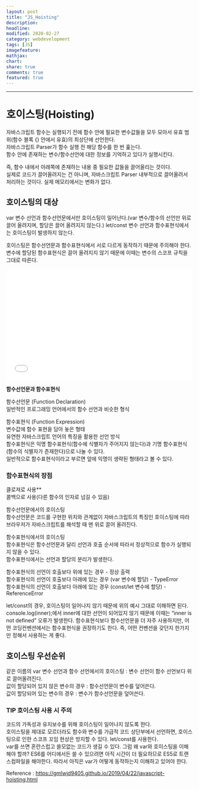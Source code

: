 ```yaml
---
layout: post
title: "JS_Hoisting"
description:
headline:
modified: 2020-02-27
category: webdevelopment
tags: [JS]
imagefeature:
mathjax:
chart:
share: true
comments: true
featured: true
---
```


---

# 호이스팅(Hoisting)

자바스크립트 함수는 실행되기 전에 함수 안에 필요한 변수값들을 모두 모아서 유효 범위(함수 블록 {} 안에서 유효)의 최상단에 선언한다.  
자바스크립트 Parser가 함수 실행 전 해당 함수를 한 번 훑는다.  
함수 안에 존재하는 변수/함수선언에 대한 정보를 기억하고 있다가 실행시킨다.  

즉, <span class="orange">함수 내에서 아래쪽에 존재하는 내용 중 필요한 값들을 끌어올리는 것이다.</span>  
실제로 코드가 끌어올려지는 건 아니며, 자바스크립트 Parser 내부적으로 끌어올려서 처리하는 것이다.
실제 메모리에서는 변화가 없다.

## 호이스팅의 대상

<span class="orange">var 변수 선언과 함수선언문에서만 호이스팅이 일어난다.</span>(var 변수/함수의 선언만 위로 끌어 올려지며, 할당은 끌어 올려지지 않는다.)<span class="redline"> let/const 변수 선언과 함수표현식에서는 호이스팅이 발생하지 않는다.</span>

호이스팅은 함수선언문과 함수표현식에서 서로 다르게 동작하기 때문에 주의해야 한다.  
변수에 할당된 함수표현식은 끌어 올려지지 않기 때문에 이때는 변수의 스코프 규칙을 그대로 따른다.

<div class="code">
<iframe width="100%" height="300" src="//jsfiddle.net/lsh58/9ztmj0cq/31/embedded/js/dark/" allowfullscreen="allowfullscreen" allowpaymentrequest frameborder="0"></iframe>
</div>

  **함수선언문과 함수표현식**

<span class="gray">함수선언문 (Function Declaration)</span>  
일반적인 프로그래밍 언어에서의 함수 선언과 비슷한 형식

<span class="gray">함수표현식 (Function Expression)</span>  
변수값에 함수 표현을 담아 놓은 형태  
유연한 자바스크립트 언어의 특징을 활용한 선언 방식  
함수표현식은 익명 함수표현식(함수에 식별자가 주어지지 않는다)과 기명 함수표현식(함수의 식별자가 존재한다)으로 나눌 수 있다.  
일반적으로 함수표현식이라고 부르면 앞에 익명이 생략된 형태라고 볼 수 있다.


### 함수표현식의 장점

<span class="orange">클로져로 사용**</span>    
<span class="orange">콜백으로 사용(다른 함수의 인자로 넘길 수 있음)</span>

<span class="gray">함수선언문에서의 호이스팅</span>  
함수선언문은 코드를 구현한 위치와 관계없이 자바스크립트의 특징인 호이스팅에 따라 브라우저가 자바스크립트를 해석할 때 맨 위로 끌어 올려진다.

<span class="gray">함수표현식에서의 호이스팅</span>  
함수표현식은 함수선언문과 달리 선언과 호출 순서에 따라서 정상적으로 함수가 실행되지 않을 수 있다.  
함수표현식에서는 선언과 할당의 분리가 발생한다.  

함수표현식의 선언이 호출보다 위에 있는 경우 - 정상 출력  
함수표현식의 선언이 호출보다 아래에 있는 경우 (var 변수에 할당) - TypeError  
함수표현식의 선언이 호출보다 아래에 있는 경우 (const/let 변수에 할당) - ReferenceError  

let/const의 경우, 호이스팅이 일어나지 않기 때문에 위의 예시 그대로 이해하면 된다.
console.log(inner);에서 inner에 대한 선언이 되어있지 않기 때문에 이때는 “inner is not defined” 오류가 발생한다.
함수표현식보다 함수선언문을 더 자주 사용하지만, 어떤 코딩컨벤션에서는 함수표현식을 권장하기도 한다.
즉, 어떤 컨벤션을 갖던지 한가지만 정해서 사용하는 게 좋다.

## 호이스팅 우선순위

<span class="orange">같은 이름의 var 변수 선언과 함수 선언에서의 호이스팅</span> : 변수 선언이 함수 선언보다 위로 끌어올려진다.  
<span class="orange">값이 할당되어 있지 않은 변수의 경우</span> : 함수선언문이 변수를 덮어쓴다.  
<span class="orange">값이 할당되어 있는 변수의 경우</span> : 변수가 함수선언문을 덮어쓴다.  

### TIP 호이스팅 사용 시 주의

<span class="redline">코드의 가독성과 유지보수를 위해 호이스팅이 일어나지 않도록 한다.</span>  
호이스팅을 제대로 모르더라도 함수와 변수를 가급적 코드 상단부에서 선언하면, 호이스팅으로 인한 스코프 꼬임 현상은 방지할 수 있다.
<span class="orange">let/const를 사용한다.</span>  
var를 쓰면 혼란스럽고 쓸모없는 코드가 생길 수 있다. 그럼 왜 var와 호이스팅을 이해해야 할까?
ES6를 어디에서든 쓸 수 있으려면 아직 시간이 더 필요하므로 ES5로 트랜스컴파일을 해야한다.
따라서 아직은 var가 어떻게 동작하는지 이해하고 있어야 한다.

Reference : <https://gmlwjd9405.github.io/2019/04/22/javascript-hoisting.html>

